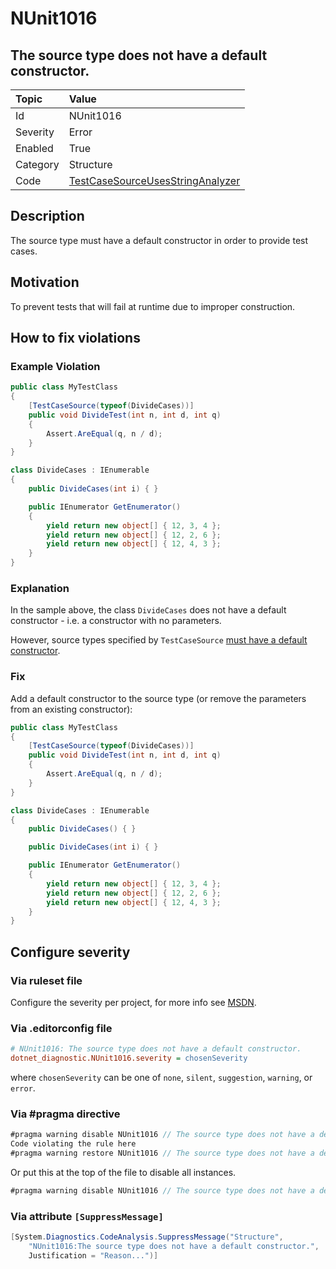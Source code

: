 # NUnit1016

## The source type does not have a default constructor.

| Topic    | Value
| :--      | :--
| Id       | NUnit1016
| Severity | Error
| Enabled  | True
| Category | Structure
| Code     | [TestCaseSourceUsesStringAnalyzer](https://github.com/nunit/nunit.analyzers/blob/0.5.0/src/nunit.analyzers/TestCaseSourceUsage/TestCaseSourceUsesStringAnalyzer.cs)

## Description

The source type must have a default constructor in order to provide test cases.

## Motivation

To prevent tests that will fail at runtime due to improper construction.

## How to fix violations

### Example Violation

```csharp
public class MyTestClass
{
    [TestCaseSource(typeof(DivideCases))]
    public void DivideTest(int n, int d, int q)
    {
        Assert.AreEqual(q, n / d);
    }
}

class DivideCases : IEnumerable
{
    public DivideCases(int i) { }

    public IEnumerator GetEnumerator()
    {
        yield return new object[] { 12, 3, 4 };
        yield return new object[] { 12, 2, 6 };
        yield return new object[] { 12, 4, 3 };
    }
}
```

### Explanation

In the sample above, the class `DivideCases` does not have a default constructor - i.e. a constructor with no parameters.

However, source types specified by `TestCaseSource` [must have a default constructor](xref:testcasesourceattribute).

### Fix

Add a default constructor to the source type (or remove the parameters from an existing constructor):

```csharp
public class MyTestClass
{
    [TestCaseSource(typeof(DivideCases))]
    public void DivideTest(int n, int d, int q)
    {
        Assert.AreEqual(q, n / d);
    }
}

class DivideCases : IEnumerable
{
    public DivideCases() { }

    public DivideCases(int i) { }

    public IEnumerator GetEnumerator()
    {
        yield return new object[] { 12, 3, 4 };
        yield return new object[] { 12, 2, 6 };
        yield return new object[] { 12, 4, 3 };
    }
}
```

<!-- start generated config severity -->
## Configure severity

### Via ruleset file

Configure the severity per project, for more info see [MSDN](https://msdn.microsoft.com/en-us/library/dd264949.aspx).

### Via .editorconfig file

```ini
# NUnit1016: The source type does not have a default constructor.
dotnet_diagnostic.NUnit1016.severity = chosenSeverity
```

where `chosenSeverity` can be one of `none`, `silent`, `suggestion`, `warning`, or `error`.

### Via #pragma directive

```csharp
#pragma warning disable NUnit1016 // The source type does not have a default constructor.
Code violating the rule here
#pragma warning restore NUnit1016 // The source type does not have a default constructor.
```

Or put this at the top of the file to disable all instances.

```csharp
#pragma warning disable NUnit1016 // The source type does not have a default constructor.
```

### Via attribute `[SuppressMessage]`

```csharp
[System.Diagnostics.CodeAnalysis.SuppressMessage("Structure",
    "NUnit1016:The source type does not have a default constructor.",
    Justification = "Reason...")]
```
<!-- end generated config severity -->
